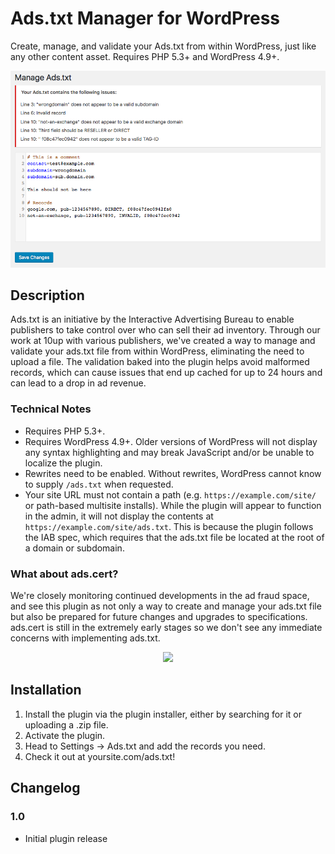 # Ads.txt Manager for WordPress

Create, manage, and validate your Ads.txt from within WordPress, just like any other content asset. Requires PHP 5.3+ and WordPress 4.9+.

![Screenshot of ads.txt editor](assets/screenshot-1.png "Example of editing an ads.txt file with errors")

## Description

Ads.txt is an initiative by the Interactive Advertising Bureau to enable publishers to take control over who can sell their ad inventory. Through our work at 10up with various publishers, we've created a way to manage and validate your ads.txt file from within WordPress, eliminating the need to upload a file. The validation baked into the plugin helps avoid malformed records, which can cause issues that end up cached for up to 24 hours and can lead to a drop in ad revenue.

### Technical Notes ###

* Requires PHP 5.3+.
* Requires WordPress 4.9+. Older versions of WordPress will not display any syntax highlighting and may break JavaScript and/or be unable to localize the plugin.
* Rewrites need to be enabled. Without rewrites, WordPress cannot know to supply `/ads.txt` when requested.
* Your site URL must not contain a path (e.g. `https://example.com/site/` or path-based multisite installs). While the plugin will appear to function in the admin, it will not display the contents at `https://example.com/site/ads.txt`. This is because the plugin follows the IAB spec, which requires that the ads.txt file be located at the root of a domain or subdomain.

### What about ads.cert?

We're closely monitoring continued developments in the ad fraud space, and see this plugin as not only a way to create and manage your ads.txt file but also be prepared for future changes and upgrades to specifications. ads.cert is still in the extremely early stages so we don't see any immediate concerns with implementing ads.txt.

<p align="center">
<a href="http://10up.com/contact/"><img src="https://10updotcom-wpengine.s3.amazonaws.com/uploads/2016/10/10up-Github-Banner.png" width="850"></a>
</p>

## Installation
1. Install the plugin via the plugin installer, either by searching for it or uploading a .zip file.
2. Activate the plugin.
3. Head to Settings → Ads.txt and add the records you need.
4. Check it out at yoursite.com/ads.txt!

## Changelog

### 1.0
* Initial plugin release
